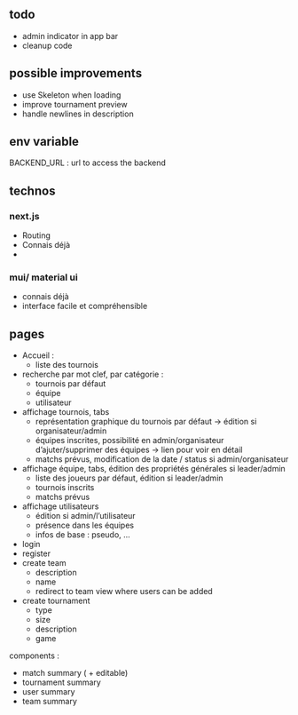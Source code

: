 ## todo
- admin indicator in app bar
- cleanup code

## possible improvements 
- use Skeleton when loading
- improve tournament preview
- handle newlines in description




## env variable

BACKEND_URL : url to access the backend

## technos


### next.js
- Routing 
- Connais déjà
- 
### mui/ material ui 
- connais déjà 
- interface facile et compréhensible

## pages
- Accueil : 
  - liste des tournois
- recherche par mot clef, par catégorie : 
  - tournois par défaut
  - équipe
  - utilisateur
- affichage tournois, tabs
  - représentation graphique du tournois par défaut -> édition si organisateur/admin
  - équipes inscrites, possibilité en admin/organisateur d’ajuter/supprimer des équipes -> lien pour voir en détail
  - matchs prévus, modification de la date / status si admin/organisateur
- affichage équipe, tabs, édition des propriétés générales si leader/admin
  - liste des joueurs par défaut, édition si leader/admin
  - tournois inscrits
  - matchs prévus
- affichage utilisateurs
  - édition si admin/l’utilisateur 
  - présence dans les équipes
  - infos de base : pseudo, ...
- login
- register
- create team
  - description
  - name
  - redirect to team view where users can be added
- create tournament
  - type
  - size
  - description
  - game


components : 
- match summary ( + editable)
- tournament summary 
- user summary
- team summary
